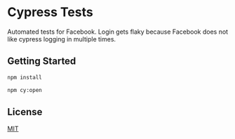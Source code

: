 # Cypress Tests 

Automated tests for Facebook. Login gets flaky because Facebook does not like cypress logging in multiple times.

## Getting Started


```bash
npm install

npm cy:open
```

## License
[MIT](https://choosealicense.com/licenses/mit/)
